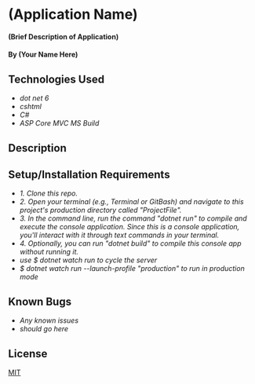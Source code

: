 # (Application Name)

#### (Brief Description of Application)

#### By (Your Name Here)

## Technologies Used

* _dot net 6_
* _cshtml_
* _C#_
* _ASP Core MVC_
_MS Build_


## Description

## Setup/Installation Requirements

* _1. Clone this repo._
* _2. Open your terminal (e.g., Terminal or GitBash) and navigate to this project's production directory called "ProjectFile"._
* _3. In the command line, run the command "dotnet run" to compile and execute the console application. Since this is a console application, you'll interact with it through text commands in your terminal._
* _4. Optionally, you can run "dotnet build" to compile this console app without running it._
* _use $ dotnet watch run to cycle the server_
* _$ dotnet watch run --launch-profile "production" to run in production mode_

## Known Bugs

* _Any known issues_
* _should go here_

## License
[MIT](https://yourlicesnepage)